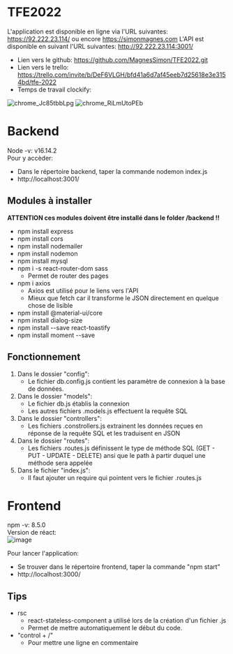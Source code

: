 # TFE2022

L'application est disponible en ligne via l'URL suivantes: https://92.222.23.114/  ou encore https://simonmagnes.com 
L'API est disponible en suivant l'URL suivantes: http://92.222.23.114:3001/ 

* Lien vers le github: https://github.com/MagnesSimon/TFE2022.git
* Lien vers le trello: https://trello.com/invite/b/DeF6VLGH/bfd41a6d7af45eeb7d25618e3e3154bd/tfe-2022
* Temps de travail clockify:

![chrome_Jc85tbbLpg](https://user-images.githubusercontent.com/55548308/172236414-a4d60240-0364-400c-8e73-9850de998b5d.png)
![chrome_RiLmUtoPEb](https://user-images.githubusercontent.com/55548308/172236570-92b45c00-6637-4c8c-8812-d52d979002d0.png)


# Backend
Node -v: v16.14.2 <br>
Pour y accèder:
* Dans le répertoire backend, taper la commande nodemon index.js
* http://localhost:3001/

## Modules à installer
**ATTENTION ces modules doivent être installé dans le folder /backend !!**
* npm install express
* npm install cors
* npm install nodemailer
* npm install nodemon
* npm install mysql
* npm i -s react-router-dom sass
   * Permet de router des pages
* npm i axios
   * Axios est utilisé pour le liens vers l'API
   * Mieux que fetch car il transforme le JSON directement en quelque chose de lisible
* npm install @material-ui/core
* npm install dialog-size
* npm install --save react-toastify
* npm install moment --save

## Fonctionnement
1. Dans le dossier "config":
   * Le fichier db.config.js contient les paramètre de connexion à la base de données.
2. Dans le dossier "models":
   * Le fichier db.js établis la connexion
   * Les autres fichiers .models.js effectuent la requête SQL
3. Dans le dossier "controllers":
   * Les fichiers .constrollers.js extrainent les données reçues en réponse de la requête SQL et les traduisent en JSON
4. Dans le dossier "routes":
   * Les fichiers .routes.js définissent le type de méthode SQL (GET - PUT - UPDATE - DELETE) ansi que le path à partir duquel une méthode sera appelée
5. Dans le fichier "index.js":
   * Il faut ajouter un require qui pointent vers le fichier .routes.js

# Frontend
npm -v: 8.5.0 <br>
Version de réact:<br>
![image](https://user-images.githubusercontent.com/55548308/161222275-353890e6-4287-4fd3-b99c-1cefd2745b83.png)

Pour lancer l'application:
* Se trouver dans le répertoire frontend, taper la commande "npm start"
* http://localhost:3000/

## Tips
* rsc
   * react-stateless-component a utilisé lors de la création d'un fichier .js
   * Permet de mettre automatiquement le début du code.
* "control + /"
   * Pour mettre une ligne en commentaire   
